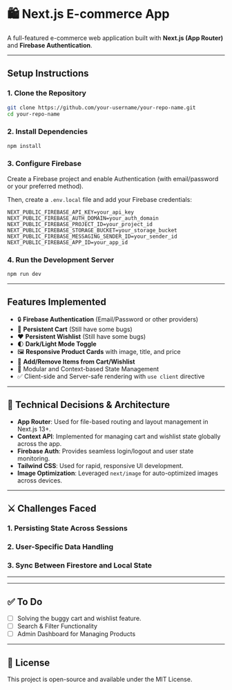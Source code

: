 # 🛍️ Next.js E-commerce App

A full-featured e-commerce web application built with **Next.js (App Router)** and **Firebase Authentication**.

---

## Setup Instructions

### 1. Clone the Repository
```bash
git clone https://github.com/your-username/your-repo-name.git
cd your-repo-name
```

### 2. Install Dependencies
```bash
npm install
```

### 3. Configure Firebase
Create a Firebase project and enable Authentication (with email/password or your preferred method).

Then, create a `.env.local` file and add your Firebase credentials:
```env
NEXT_PUBLIC_FIREBASE_API_KEY=your_api_key
NEXT_PUBLIC_FIREBASE_AUTH_DOMAIN=your_auth_domain
NEXT_PUBLIC_FIREBASE_PROJECT_ID=your_project_id
NEXT_PUBLIC_FIREBASE_STORAGE_BUCKET=your_storage_bucket
NEXT_PUBLIC_FIREBASE_MESSAGING_SENDER_ID=your_sender_id
NEXT_PUBLIC_FIREBASE_APP_ID=your_app_id
```

### 4. Run the Development Server
```bash
npm run dev
```

---

## Features Implemented

- 🔒 **Firebase Authentication** (Email/Password or other providers)
- 🛒 **Persistent Cart** (Still have some bugs)
- ❤️ **Persistent Wishlist** (Still have some bugs)
- 🌓 **Dark/Light Mode Toggle**
- 🖼️ **Responsive Product Cards** with image, title, and price
- 🔄 **Add/Remove Items from Cart/Wishlist**
- 🔧 Modular and Context-based State Management
- ✅ Client-side and Server-safe rendering with `use client` directive

---

## 🧠 Technical Decisions & Architecture

- **App Router**: Used for file-based routing and layout management in Next.js 13+.
- **Context API**: Implemented for managing cart and wishlist state globally across the app.
- **Firebase Auth**: Provides seamless login/logout and user state monitoring.
- **Tailwind CSS**: Used for rapid, responsive UI development.
- **Image Optimization**: Leveraged `next/image` for auto-optimized images across devices.

---

## ⚔️ Challenges Faced

### 1. **Persisting State Across Sessions**

### 2. **User-Specific Data Handling**

### 3. **Sync Between Firestore and Local State**

---

---

## ✅ To Do

- [ ] Solving the buggy cart and wishlist feature.
- [ ] Search & Filter Functionality
- [ ] Admin Dashboard for Managing Products

---

## 📜 License

This project is open-source and available under the MIT License.
